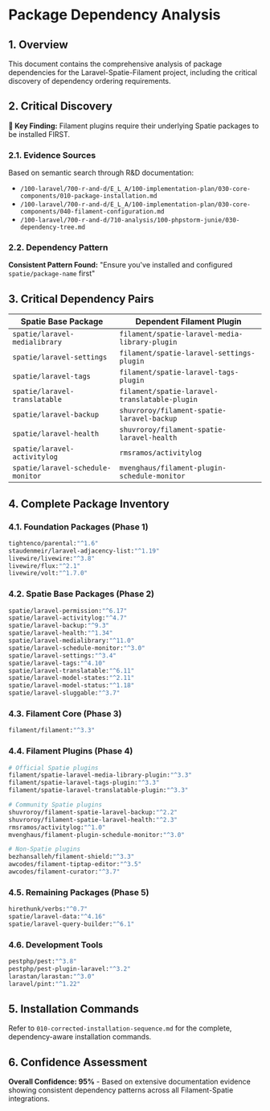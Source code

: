 # Package Dependency Analysis

## 1. Overview

This document contains the comprehensive analysis of package dependencies for the Laravel-Spatie-Filament project, including the critical discovery of dependency ordering requirements.

## 2. Critical Discovery

**🚨 Key Finding:** Filament plugins require their underlying Spatie packages to be installed FIRST.

### 2.1. Evidence Sources

Based on semantic search through R&D documentation:
- `/100-laravel/700-r-and-d/E_L_A/100-implementation-plan/030-core-components/010-package-installation.md`
- `/100-laravel/700-r-and-d/E_L_A/100-implementation-plan/030-core-components/040-filament-configuration.md`
- `/100-laravel/700-r-and-d/710-analysis/100-phpstorm-junie/030-dependency-tree.md`

### 2.2. Dependency Pattern

**Consistent Pattern Found:** "Ensure you've installed and configured `spatie/package-name` first"

## 3. Critical Dependency Pairs

| Spatie Base Package | Dependent Filament Plugin |
|-------------------|--------------------------|
| `spatie/laravel-medialibrary` | `filament/spatie-laravel-media-library-plugin` |
| `spatie/laravel-settings` | `filament/spatie-laravel-settings-plugin` |
| `spatie/laravel-tags` | `filament/spatie-laravel-tags-plugin` |
| `spatie/laravel-translatable` | `filament/spatie-laravel-translatable-plugin` |
| `spatie/laravel-backup` | `shuvroroy/filament-spatie-laravel-backup` |
| `spatie/laravel-health` | `shuvroroy/filament-spatie-laravel-health` |
| `spatie/laravel-activitylog` | `rmsramos/activitylog` |
| `spatie/laravel-schedule-monitor` | `mvenghaus/filament-plugin-schedule-monitor` |

## 4. Complete Package Inventory

### 4.1. Foundation Packages (Phase 1)
```bash
tightenco/parental:"^1.6"
staudenmeir/laravel-adjacency-list:"^1.19"
livewire/livewire:"^3.8"
livewire/flux:"^2.1"
livewire/volt:"^1.7.0"
```

### 4.2. Spatie Base Packages (Phase 2)
```bash
spatie/laravel-permission:"^6.17"
spatie/laravel-activitylog:"^4.7"
spatie/laravel-backup:"^9.3"
spatie/laravel-health:"^1.34"
spatie/laravel-medialibrary:"^11.0"
spatie/laravel-schedule-monitor:"^3.0"
spatie/laravel-settings:"^3.4"
spatie/laravel-tags:"^4.10"
spatie/laravel-translatable:"^6.11"
spatie/laravel-model-states:"^2.11"
spatie/laravel-model-status:"^1.18"
spatie/laravel-sluggable:"^3.7"
```

### 4.3. Filament Core (Phase 3)
```bash
filament/filament:"^3.3"
```

### 4.4. Filament Plugins (Phase 4)
```bash
# Official Spatie plugins
filament/spatie-laravel-media-library-plugin:"^3.3"
filament/spatie-laravel-tags-plugin:"^3.3"
filament/spatie-laravel-translatable-plugin:"^3.3"

# Community Spatie plugins
shuvroroy/filament-spatie-laravel-backup:"^2.2"
shuvroroy/filament-spatie-laravel-health:"^2.3"
rmsramos/activitylog:"^1.0"
mvenghaus/filament-plugin-schedule-monitor:"^3.0"

# Non-Spatie plugins
bezhansalleh/filament-shield:"^3.3"
awcodes/filament-tiptap-editor:"^3.5"
awcodes/filament-curator:"^3.7"
```

### 4.5. Remaining Packages (Phase 5)
```bash
hirethunk/verbs:"^0.7"
spatie/laravel-data:"^4.16"
spatie/laravel-query-builder:"^6.1"
```

### 4.6. Development Tools
```bash
pestphp/pest:"^3.8"
pestphp/pest-plugin-laravel:"^3.2"
larastan/larastan:"^3.0"
laravel/pint:"^1.22"
```

## 5. Installation Commands

Refer to `010-corrected-installation-sequence.md` for the complete, dependency-aware installation commands.

## 6. Confidence Assessment

**Overall Confidence: 95%** - Based on extensive documentation evidence showing consistent dependency patterns across all Filament-Spatie integrations.
